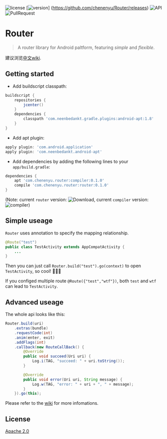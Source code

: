 ![license](https://img.shields.io/badge/license-Apache%202-yellow.svg) [![version](https://img.shields.io/github/release/chenenyu/Router.svg)]  (https://github.com/chenenyu/Router/releases) ![API](https://img.shields.io/badge/API-9%2B-orange.svg) ![PullRequest](https://img.shields.io/badge/PRs-welcome-brightgreen.svg)

# Router

> A router library for Android paltform, featuring *simple* and *flexible*.

建议浏览[中文wiki](https://github.com/chenenyu/Router/wiki).

## Getting started

* Add buildscript classpath:  
```Groovy
buildscript {
    repositories {
        jcenter()
    }
    dependencies {
        classpath 'com.neenbedankt.gradle.plugins:android-apt:1.8'
    }
}
```
* Add apt plugin:  
```  groovy
apply plugin: 'com.android.application'
apply plugin: 'com.neenbedankt.android-apt'
```
*  Add dependencies by adding the following lines to your `app/build.gradle`:  
```Groovy
dependencies {
    apt 'com.chenenyu.router:compiler:0.1.0'
    compile 'com.chenenyu.router:router:0.1.0'
}
```

(Note: current `router` version: ![Download](https://api.bintray.com/packages/chenenyu/maven/router/images/download.svg), current `compiler` version: ![compiler](https://api.bintray.com/packages/chenenyu/maven/router-compiler/images/download.svg))

## Simple useage

`Router` uses annotation to specify the mapping relationship.
```java
@Route("test")
public class TestActivity extends AppCompatActivity {
	...
}
```
Then you can just call `Router.build("test").go(context)` to open `TestActivity`, so cool! ​:clap:​​:clap:​​:clap:​

If you configed multiple route `@Route({"test","wtf"})`, both `test` and `wtf` can lead to `TestActivity`.

## Advanced useage

The whole api looks like this:  
```java
Router.build(uri)
	.extras(bundle)
	.requestCode(int)
	.anim(enter, exit)
	.addFlags(int)
	.callback(new RouteCallBack() {
        @Override
        public void succeed(Uri uri) {
            Log.i(TAG, "succeed: " + uri.toString());
        }

        @Override
        public void error(Uri uri, String message) {
            Log.w(TAG, "error: " + uri + ", " + message);
        }
    }).go(this);
```
Please refer to the [wiki](https://github.com/chenenyu/Router/wiki) for more infomations.

## License

[Apache 2.0](https://github.com/chenenyu/Router/blob/master/LICENSE)